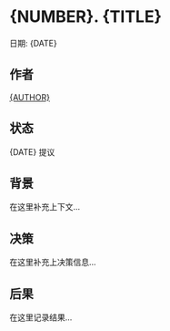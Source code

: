 # {NUMBER}. {TITLE}

日期: {DATE}

## 作者

[{AUTHOR}](mailto:{EMAIL})

## 状态

{DATE} 提议

## 背景

在这里补充上下文...

## 决策

在这里补充上决策信息...

## 后果

在这里记录结果...

